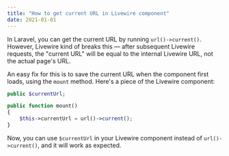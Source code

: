 ```yaml
---
title: "How to get current URL in Livewire component"
date: 2021-01-01
---
```

In Laravel, you can get the current URL by running `url()->current()`. However, Livewire kind of breaks this — after subsequent Livewire requests, the "current URL" will be equal to the internal Livewire URL, not the actual page's URL.

An easy fix for this is to save the current URL when the component first loads, using the `mount` method. Here's a piece of the Livewire component:

```php
public $currentUrl;

public function mount()
{
    $this->currentUrl = url()->current();
}
```

Now, you can use `$currentUrl` in your Livewire component instead of `url()->current()`, and it will work as expected.
